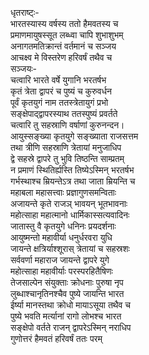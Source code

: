 धृतराष्ट्ः-  
भारतस्यास्य वर्षस्य ततो हैमवतस्य च  
प्रमाणमायुषस्सूत लब्ध्वा चापि शुभाशुभम्  
अनागतमतिक्रान्तं वर्तमानं च सञ्जय  
आचक्ष्व मे विस्तरेण हरिवर्षं तथैव च  
सञ्जयः-  
चत्वारि भारते वर्षे युगानि भरतर्षभ  
कृतं त्रेता द्वापरं च पुष्यं च कुरुवर्धन  
पूर्वं कृतयुगं नाम ततस्त्रेतायुगं प्रभो  
सङ्क्षेपाद्द्वापरस्याथ ततस्पुष्यं प्रवर्तते  
चत्वारि तु सहस्राणि वर्षाणां कुरुनन्दन।  
आयुस्सङ्ख्या कृतयुगे सङ्ख्याता राजसत्तम  
तथा त्रीणि सहस्राणि त्रेतायां मनुजाधिप  
द्वे सहस्रे द्वापरे तु भुवि तिष्ठन्ति साम्प्रतम्  
न प्रमाणं स्थितिर्ह्यस्ति तिष्येऽस्मिन् भरतर्षभ  
गर्भस्थाश्च म्रियन्तेऽत्र तथा जाता म्रियन्ति च  
महाबला महासत्त्वाः प्रज्ञागुणसमन्विताः  
अजायन्ते कृते राजञ् भावयन् भूतभावनाः  
महोत्साहा महात्मानो धार्मिकास्सत्यवादिनः  
जातास्तु वै कृतयुगे धनिनः प्रयदर्शनाः  
आयुष्मन्तो महावीर्या धनुर्धरवरा युधि  
जायन्ते क्षत्रिर्याश्शूरास् त्रेतायां च सहस्रशः  
सर्ववर्णा महाराज जायन्ते द्वापरे युगे  
महोत्साहा महावीर्याः परस्परहितैषिणः  
तेजसाल्पेन संयुक्ताः क्रोधनाः पुरुषा नृप  
लुब्धाश्चानृतिनश्चैव पुष्ये जायन्ति भारत  
ईर्ष्या मानस्तथा क्रोधो मायाऽसूया तथैव च  
पुष्ये भवति मर्त्यानां रागो लोभश्च भारत  
सङ्क्षेपो वर्तते राजन् द्वापरेऽस्मिन् नराधिप  
गुणोत्तरं हैमवतं हरिवर्षं ततः परम्  
